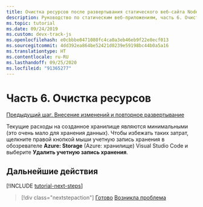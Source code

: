 ```yaml
---
title: Очистка ресурсов после развертывания статического веб-сайта Node.js в Azure
description: Руководство по статическим веб-приложениям, часть 6. Очистка ресурсов
ms.topic: tutorial
ms.date: 09/24/2019
ms.custom: devx-track-js
ms.openlocfilehash: e0cbbbe0471080fc4ca0a3eb46eb9f22e8ecf013
ms.sourcegitcommit: 4dd392ea864be52421d0239e59198bc44b0a5a16
ms.translationtype: HT
ms.contentlocale: ru-RU
ms.lasthandoff: 09/25/2020
ms.locfileid: "91365277"
---
```

# <a name="part-6-clean-up-resources"></a>Часть 6. Очистка ресурсов

[Предыдущий шаг. Внесение изменений и повторное развертывание](tutorial-vscode-static-website-node-05.md)

Текущие расходы на созданное хранилище являются минимальными (это очень мало для хранения данных). Чтобы избежать таких затрат, щелкните правой кнопкой мыши учетную запись хранения в обозревателе **Azure: Storage** (Azure: хранилище) Visual Studio Code и выберите **Удалить учетную запись хранения**.

## <a name="next-steps"></a>Дальнейшие действия

[!INCLUDE [tutorial-next-steps](includes/tutorial-next-steps.md)]

> [!div class="nextstepaction"]
> [Готово](node-howto-create-static-site-jamstack.md) [Возникла проблема](https://www.research.net/r/PWZWZ52?tutorial=node-deployment-staticwebsite&step=clean-up-resources)
